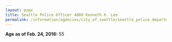 ```yaml
---
layout: page
title: Seattle Police Officer 4880 Kenneth K. Lee
permalink: /information/agencies/city_of_seattle/seattle_police_department/copbook/4880/
---
```


**Age as of Feb. 24, 2016:** 55
